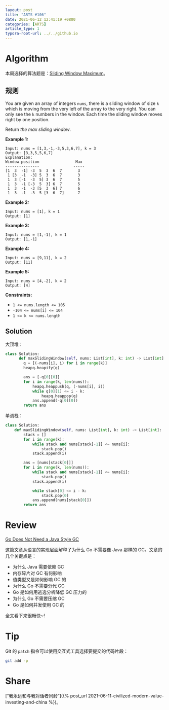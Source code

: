 ```yaml
---
layout: post
title: "ARTS #106"
date: 2021-06-12 12:41:19 +0800
categories: [ARTS]
article_type: 1
typora-root-url: ../../github.io
---
```



# Algorithm

本周选择的算法题是：[Sliding Window Maximum](https://leetcode.com/problems/sliding-window-maximum/)。


## 规则

You are given an array of integers `nums`, there is a sliding window of size `k` which is moving from the very left of the array to the very right. You can only see the `k` numbers in the window. Each time the sliding window moves right by one position.

Return *the max sliding window*.

 

**Example 1:**

```
Input: nums = [1,3,-1,-3,5,3,6,7], k = 3
Output: [3,3,5,5,6,7]
Explanation: 
Window position                Max
---------------               -----
[1  3  -1] -3  5  3  6  7       3
 1 [3  -1  -3] 5  3  6  7       3
 1  3 [-1  -3  5] 3  6  7       5
 1  3  -1 [-3  5  3] 6  7       5
 1  3  -1  -3 [5  3  6] 7       6
 1  3  -1  -3  5 [3  6  7]      7
```

**Example 2:**

```
Input: nums = [1], k = 1
Output: [1]
```

**Example 3:**

```
Input: nums = [1,-1], k = 1
Output: [1,-1]
```

**Example 4:**

```
Input: nums = [9,11], k = 2
Output: [11]
```

**Example 5:**

```
Input: nums = [4,-2], k = 2
Output: [4]
```

 

**Constraints:**

- `1 <= nums.length <= 105`
- `-104 <= nums[i] <= 104`
- `1 <= k <= nums.length`

## Solution

大顶堆：

```python
class Solution:
      def maxSlidingWindow(self, nums: List[int], k: int) -> List[int]:
        q = [(-nums[i], i) for i in range(k)]
        heapq.heapify(q)

        ans = [-q[0][0]]
        for i in range(k, len(nums)):
            heapq.heappush(q, (-nums[i], i))
            while q[0][1] <= i - k:
                heapq.heappop(q)
            ans.append(-q[0][0])
        return ans
```

单调栈：

```python
class Solution:
    def maxSlidingWindow(self, nums: List[int], k: int) -> List[int]:
        stack = []
        for i in range(k):
            while stack and nums[stack[-1]] <= nums[i]:
                stack.pop()
            stack.append(i)

        ans = [nums[stack[0]]]
        for i in range(k, len(nums)):
            while stack and nums[stack[-1]] <= nums[i]:
                stack.pop()
            stack.append(i)

            while stack[0] <= i - k:
                stack.pop(0)
            ans.append(nums[stack[0]])
        return ans
```


# Review

[Go Does Not Need a Java Style GC](https://erik-engheim.medium.com/go-does-not-need-a-java-style-gc-ac99b8d26c60)

这篇文章从语言的实现层面解释了为什么 Go 不需要像 Java 那样的 GC。文章的几个关键点是：

- 为什么 Java 需要依赖 GC
- 内存碎片对 GC 有何影响
- 值类型又是如何影响 GC 的
- 为什么 Go 不需要分代 GC
- Go 是如何用逃逸分析降低 GC 压力的
- 为什么 Go 不需要压缩 GC
- Go 是如何并发使用 GC 的

全文看下来很畅快~!

# Tip

Git 的 `patch` 指令可以使用交互式工具选择要提交的代码片段：

```bash
git add -p
```

# Share

[“我永远和与我对话者同龄”]({% post_url 2021-06-11-civilized-modern-value-investing-and-china %})。
